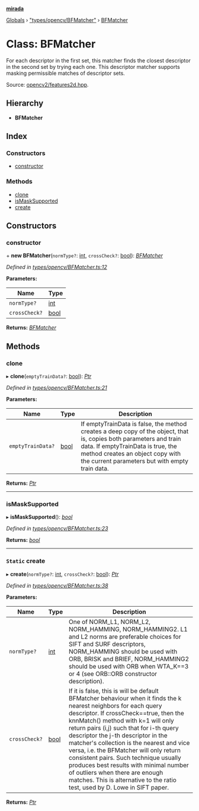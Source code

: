 **[mirada](../README.md)**

[Globals](../README.md) › ["types/opencv/BFMatcher"](../modules/_types_opencv_bfmatcher_.md) › [BFMatcher](_types_opencv_bfmatcher_.bfmatcher.md)

# Class: BFMatcher

For each descriptor in the first set, this matcher finds the closest descriptor in the second set by
trying each one. This descriptor matcher supports masking permissible matches of descriptor sets.

Source:
[opencv2/features2d.hpp](https://github.com/opencv/opencv/tree/master/modules/core/include/opencv2/features2d.hpp#L1140).

## Hierarchy

* **BFMatcher**

## Index

### Constructors

* [constructor](_types_opencv_bfmatcher_.bfmatcher.md#constructor)

### Methods

* [clone](_types_opencv_bfmatcher_.bfmatcher.md#clone)
* [isMaskSupported](_types_opencv_bfmatcher_.bfmatcher.md#ismasksupported)
* [create](_types_opencv_bfmatcher_.bfmatcher.md#static-create)

## Constructors

###  constructor

\+ **new BFMatcher**(`normType?`: [int](../modules/_types_opencv__hacks_.md#int), `crossCheck?`: [bool](../modules/_types_opencv__hacks_.md#bool)): *[BFMatcher](_types_opencv_bfmatcher_.bfmatcher.md)*

*Defined in [types/opencv/BFMatcher.ts:12](https://github.com/cancerberoSgx/mirada/blob/ff42750/mirada/src/types/opencv/BFMatcher.ts#L12)*

**Parameters:**

Name | Type |
------ | ------ |
`normType?` | [int](../modules/_types_opencv__hacks_.md#int) |
`crossCheck?` | [bool](../modules/_types_opencv__hacks_.md#bool) |

**Returns:** *[BFMatcher](_types_opencv_bfmatcher_.bfmatcher.md)*

## Methods

###  clone

▸ **clone**(`emptyTrainData?`: [bool](../modules/_types_opencv__hacks_.md#bool)): *[Ptr](../modules/_types_opencv__hacks_.md#ptr)*

*Defined in [types/opencv/BFMatcher.ts:21](https://github.com/cancerberoSgx/mirada/blob/ff42750/mirada/src/types/opencv/BFMatcher.ts#L21)*

**Parameters:**

Name | Type | Description |
------ | ------ | ------ |
`emptyTrainData?` | [bool](../modules/_types_opencv__hacks_.md#bool) | If emptyTrainData is false, the method creates a deep copy of the object, that is, copies both parameters and train data. If emptyTrainData is true, the method creates an object copy with the current parameters but with empty train data.  |

**Returns:** *[Ptr](../modules/_types_opencv__hacks_.md#ptr)*

___

###  isMaskSupported

▸ **isMaskSupported**(): *[bool](../modules/_types_opencv__hacks_.md#bool)*

*Defined in [types/opencv/BFMatcher.ts:23](https://github.com/cancerberoSgx/mirada/blob/ff42750/mirada/src/types/opencv/BFMatcher.ts#L23)*

**Returns:** *[bool](../modules/_types_opencv__hacks_.md#bool)*

___

### `Static` create

▸ **create**(`normType?`: [int](../modules/_types_opencv__hacks_.md#int), `crossCheck?`: [bool](../modules/_types_opencv__hacks_.md#bool)): *[Ptr](../modules/_types_opencv__hacks_.md#ptr)*

*Defined in [types/opencv/BFMatcher.ts:38](https://github.com/cancerberoSgx/mirada/blob/ff42750/mirada/src/types/opencv/BFMatcher.ts#L38)*

**Parameters:**

Name | Type | Description |
------ | ------ | ------ |
`normType?` | [int](../modules/_types_opencv__hacks_.md#int) | One of NORM_L1, NORM_L2, NORM_HAMMING, NORM_HAMMING2. L1 and L2 norms are preferable choices for SIFT and SURF descriptors, NORM_HAMMING should be used with ORB, BRISK and BRIEF, NORM_HAMMING2 should be used with ORB when WTA_K==3 or 4 (see ORB::ORB constructor description).  |
`crossCheck?` | [bool](../modules/_types_opencv__hacks_.md#bool) | If it is false, this is will be default BFMatcher behaviour when it finds the k nearest neighbors for each query descriptor. If crossCheck==true, then the knnMatch() method with k=1 will only return pairs (i,j) such that for i-th query descriptor the j-th descriptor in the matcher's collection is the nearest and vice versa, i.e. the BFMatcher will only return consistent pairs. Such technique usually produces best results with minimal number of outliers when there are enough matches. This is alternative to the ratio test, used by D. Lowe in SIFT paper.  |

**Returns:** *[Ptr](../modules/_types_opencv__hacks_.md#ptr)*
